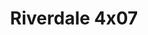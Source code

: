 ---
layout: episodios
title: "Riverdale 4x07"
url_serie_padre: 'riverdale/temporada-4'
category: 'series'
capitulo: 'yes'
anio: '2019'
prev: 'capitulo-6'
proximo: 'capitulo-8'
sandbox: allow-same-origin allow-forms
idioma: 'Latino/Subtitulado'
reproductor: 'fembed'
calidad: 'Full HD'
subtitulo: 'si'
archivo: 'riverdale4x05.vtt'
reproductores_fembed: ["https://feurl.com/v/xdjw4c53zrzkg6e","Latino","https://feurl.com/v/kdldqc3jdj1ze47","Latino","https://mstream.space/y7jygrt6q6po","Latino","https://mstream.space/sxqa61l9k2xp","Latino","https://myurlshort.live/v/jjk76sdqeym2078","Latino","https://myurlshort.live/v/ej1w8s-qlm25k0n","Subtitulado","https://feurl.com/v/gq0gkb-4350ge55","Subtitulado","https://api.cuevana3.io/stream/index.php?file=ek5lbm9xYWNrS0xYMTZLa2xNbkdvY3ZTb3BtZng4TGp6ZFpobGFMUGtPUFgzSmFhbk1XTzVkblBtS1JnbEplb21KUm5ZSlRTMGViVTBxZGdsdEhPb3RqWGFHWmxrcFNxbXNLR2gzV3l3THVvd29aaVo4R21vNXVSb0tKbmhkZlUwTXlYb1hmSDFOZkpuV1JuYTVPU3JKU2JhR2x5MHREbTJNS25xNlBIbnViSjFaeVg","Subtitulado"]
reproductores_upstream: ["https://upstream.to/embed-yprmuqg1g963.html","Latino","https://upstream.to/embed-nzgplrarzn5y.html","Subtitulado"]
tags:
- Drama
---